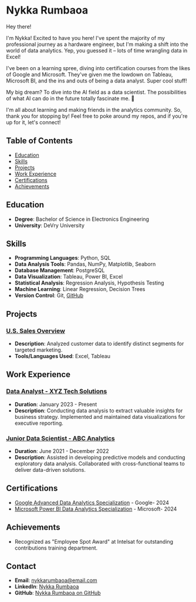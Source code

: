 # Nykka Rumbaoa

Hey there!

I'm Nykka! Excited to have you here! I've spent the majority of my professional journey as a hardware engineer, but I'm making a shift into the world of data analytics. Yep, you guessed it – lots of time wrangling data in Excel!

I've been on a learning spree, diving into certification courses from the likes of Google and Microsoft. They've given me the lowdown on Tableau, Microsoft BI, and the ins and outs of being a data analyst. Super cool stuff!

My big dream? To dive into the AI field as a data scientist. The possibilities of what AI can do in the future totally fascinate me. 🚀

I'm all about learning and making friends in the analytics community. So, thank you for stopping by! Feel free to poke around my repos, and if you're up for it, let's connect!


## Table of Contents
- [Education](#Education)
- [Skills](#skills)
- [Projects](#projects)
- [Work Experience](#work-experience)
- [Certifications](#certifications)
- [Achievements](#achievements)


## Education
- **Degree**: Bachelor of Science in Electronics Engineering
- **University**: DeVry University

## Skills
- **Programming Languages**: Python,  SQL
- **Data Analysis Tools**: Pandas, NumPy, Matplotlib, Seaborn
- **Database Management**: PostgreSQL
- **Data Visualization**: Tableau, Power BI, Excel
- **Statistical Analysis**: Regression Analysis, Hypothesis Testing
- **Machine Learning**: Linear Regression, Decision Trees
- **Version Control**: Git, [GitHub](https://github.com/nrumbaoa)

## Projects
### [U.S. Sales Overview](https://public.tableau.com/app/profile/nykka.rumbaoa/viz/SalesDashboard_17064990427450/SalesDashboard)
- **Description**: Analyzed customer data to identify distinct segments for targeted marketing.
- **Tools/Languages Used**: Excel, Tableau


## Work Experience
### [Data Analyst - XYZ Tech Solutions](https://www.xyztech.com)
- **Duration**: January 2023 - Present
- **Description**: Conducting data analysis to extract valuable insights for business strategy. Implemented and maintained data visualizations for executive reporting.

### [Junior Data Scientist - ABC Analytics](https://www.abcanalytics.com)
- **Duration**: June 2021 - December 2022
- **Description**: Assisted in developing predictive models and conducting exploratory data analysis. Collaborated with cross-functional teams to deliver data-driven solutions.

## Certifications
- [Google Advanced Data Analytics Specialization](https://www.coursera.org/account/accomplishments/specialization/FZXBT6FAQV4L) - Google- 2024
- [Microsoft Power BI Data Analytics Specialization](https://www.coursera.org/account/accomplishments/specialization/6GPUQM9SYUUN) - Microsoft- 2024

## Achievements
- Recognized as "Employee Spot Award" at Intelsat for outstanding contributions training department.

## Contact
- **Email**: nykkarumbaoa@email.com
- **LinkedIn**: [Nykka Rumbaoa](https://www.linkedin.com/in/nykka-rumbaoa/)
- **GitHub**: [Nykka Rumbaoa on GitHub](https://github.com/nrumbaoa)

